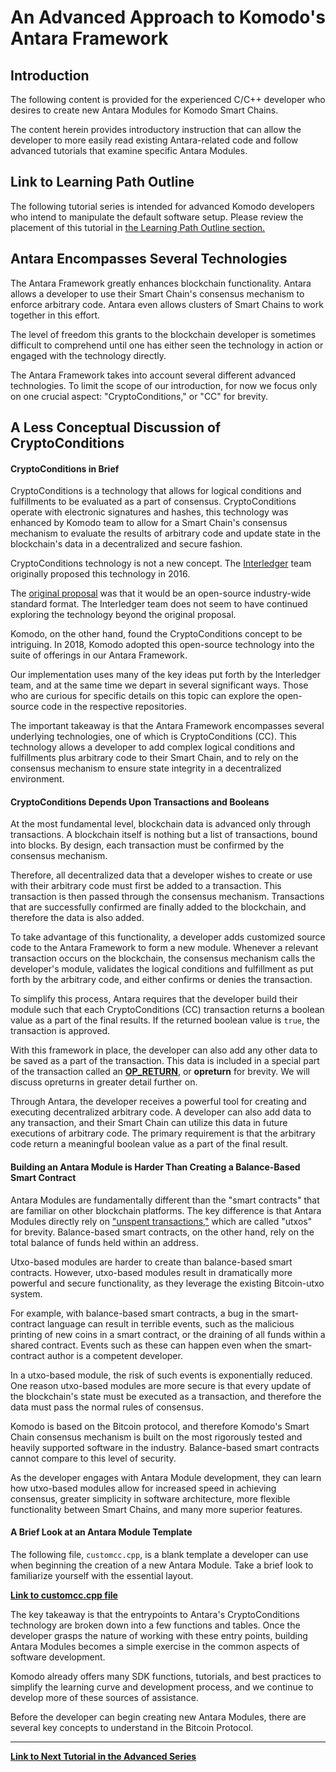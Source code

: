 # An Advanced Approach to Komodo's Antara Framework

## Introduction

The following content is provided for the experienced C/C++ developer who desires to create new Antara Modules for Komodo Smart Chains. 

The content herein provides introductory instruction that can allow the developer to more easily read existing Antara-related code and follow advanced tutorials that examine specific Antara Modules.

## Link to Learning Path Outline

The following tutorial series is intended for advanced Komodo developers who intend to manipulate the default software setup. Please review the placement of this tutorial in [the Learning Path Outline section.](../../../basic-docs/start-here/learning-launchpad/learning-path-outline.html#step-15-begin-the-advanced-development-tutorial)

## Antara Encompasses Several Technologies

The Antara Framework greatly enhances blockchain functionality. Antara allows a developer to use their Smart Chain's consensus mechanism to enforce arbitrary code. Antara even allows clusters of Smart Chains to work together in this effort. 

The level of freedom this grants to the blockchain developer is sometimes difficult to comprehend until one has either seen the technology in action or engaged with the technology directly.

The Antara Framework takes into account several different advanced technologies. To limit the scope of our introduction, for now we focus only on one crucial aspect: "CryptoConditions," or "CC" for brevity.

## A Less Conceptual Discussion of CryptoConditions 

#### CryptoConditions in Brief

CryptoConditions is a technology that allows for logical conditions and fulfillments to be evaluated as a part of consensus.<!-- dimxy originally cryptconditions themselves are not arbitrary code but limited to logical expressions on signatures and hashes --> CryptoConditions operate with electronic signatures and hashes, this technology was enhanced by Komodo team to allow for a Smart Chain's consensus mechanism to evaluate the results of arbitrary code and update state in the blockchain's data in a decentralized and secure fashion.

CryptoConditions technology is not a new concept. The [Interledger](https://interledger.org/) team originally proposed this technology in 2016. 

The [original proposal](https://tools.ietf.org/html/draft-thomas-crypto-conditions-01) was that it would be an open-source industry-wide standard format. The Interledger team does not seem to have continued exploring the technology beyond the original proposal. 

Komodo, on the other hand, found the CryptoConditions concept to be intriguing. In 2018, Komodo adopted this open-source technology into the suite of offerings in our Antara Framework.

Our implementation uses many of the key ideas put forth by the Interledger team, and at the same time we depart in several significant ways. Those who are curious for specific details on this topic can explore the open-source code in the respective repositories. 

The important takeaway is that the Antara Framework encompasses several underlying technologies, one of which is CryptoConditions (CC). This technology allows a developer to add complex logical conditions and fulfillments plus arbitrary code to their Smart Chain, and to rely on the consensus mechanism to ensure state integrity in a decentralized environment.

#### CryptoConditions Depends Upon Transactions and Booleans

At the most fundamental level, blockchain data is advanced only through transactions. A blockchain itself is nothing but a list of transactions, bound into blocks. By design, each transaction must be confirmed by the consensus mechanism.

Therefore, all decentralized data that a developer wishes to create or use with their arbitrary code must first be added to a transaction. This transaction is then passed through the consensus mechanism. Transactions that are successfully confirmed are finally added to the blockchain, and therefore the data is also added.

To take advantage of this functionality, a developer adds customized source code to the Antara Framework to form a new module. Whenever a relevant transaction occurs on the blockchain, the consensus mechanism calls the developer's module, validates the logical conditions and fulfillment as put forth by the arbitrary code, and either confirms or denies the transaction.

To simplify this process, Antara requires that the developer build their module such that each CryptoConditions (CC) transaction returns a boolean value as a part of the final results. If the returned boolean value is `true`, the transaction is approved.

With this framework in place, the developer can also add any other data to be saved as a part of the transaction.  This data is included in a special part of the transaction called an [<b>OP_RETURN</b>](https://en.bitcoin.it/wiki/OP_RETURN), or <b>opreturn</b> for brevity. We will discuss opreturns in greater detail further on.

Through Antara, the developer receives a powerful tool for creating and executing decentralized arbitrary code. A developer can also add data to any transaction, and their Smart Chain can utilize this data in future executions of arbitrary code. The primary requirement is that the arbitrary code return a meaningful boolean value as a part of the final result. 

#### Building an Antara Module is Harder Than Creating a Balance-Based Smart Contract 

Antara Modules are fundamentally different than the "smart contracts" that are familiar on other blockchain platforms. The key difference is that Antara Modules directly rely on ["unspent transactions,"](../../../basic-docs/start-here/core-technology-discussions/miscellaneous.html#the-utxo-an-elusive-yet-fundamental-concept) which are called "utxos" for brevity. Balance-based smart contracts, on the other hand, rely on the total balance of funds held within an address. 

Utxo-based modules are harder to create than balance-based smart contracts. However, utxo-based modules result in dramatically more powerful and secure functionality, as they leverage the existing Bitcoin-utxo system. 

For example, with balance-based smart contracts, a bug in the smart-contract language can result in terrible events, such as the malicious printing of new coins in a smart contract, or the draining of all funds within a shared contract. Events such as these can happen even when the smart-contract author is a competent developer.

In a utxo-based module, the risk of such events is exponentially reduced. One reason utxo-based modules are more secure is that every update of the blockchain's state must be executed as a transaction, and therefore the data must pass the normal rules of consensus. 

Komodo is based on the Bitcoin protocol, and therefore Komodo's Smart Chain consensus mechanism is built on the most rigorously tested and heavily supported software in the industry. Balance-based smart contracts cannot compare to this level of security.

As the developer engages with Antara Module development, they can learn how utxo-based modules allow for increased speed in achieving consensus, greater simplicity in software architecture, more flexible functionality between Smart Chains, and many more superior features. 

#### A Brief Look at an Antara Module Template

The following file, `customcc.cpp`, is a blank template a developer can use when beginning the creation of a new Antara Module. Take a brief look to familiarize yourself with the essential layout.

[<b>Link to customcc.cpp file</b>](https://github.com/jl777/komodo/blob/dev/src/cc/customcc.cpp)

The key takeaway is that the entrypoints to Antara's CryptoConditions technology are broken down into a few functions and tables. Once the developer grasps the nature of working with these entry points, building Antara Modules becomes a simple exercise in the common aspects of software development. 

Komodo already offers many SDK functions, tutorials, and best practices to simplify the learning curve and development process, and we continue to develop more of these sources of assistance.  

Before the developer can begin creating new Antara Modules, there are several key concepts to understand in the Bitcoin Protocol.

------------

[<b>Link to Next Tutorial in the Advanced Series</b>](../../../basic-docs/antara/antara-tutorials/advanced-series-1.html)
